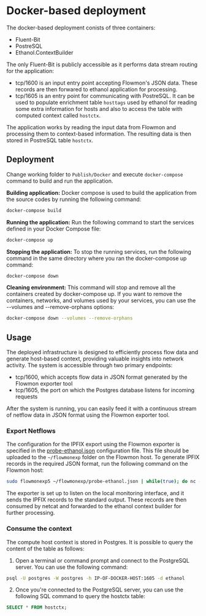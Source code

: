 # Docker-based deployment

The docker-based deployment conists of three containers:

* Fluent-Bit
* PostreSQL
* Ethanol.ContextBuilder

The only Fluent-Bit is publicly accessible as it performs data stream routing for the application:

* tcp/1600 is an input entry point accepting Flowmon's JSON data. These records are then forwared to ethanol application for processing.
* tcp/1605 is an entry point for communicating with PostreSQL. It can be used to populate enrichment table `hosttags` used by ethanol for reading
some extra information for hosts and also to access the table with computed context called `hostctx`.

The application works by reading the input data from Flowmon and processing them to context-based information.
The resulting data is then stored in PostreSQL table `hostctx`.

## Deployment

Change working folder to `Publish/Docker` and execute `docker-compose` command to build and run the application.

__Building application:__ Docker compose is used to build the application from the source codes by running the following command:

```bash
docker-compose build
```

__Running the application:__ Run the following command to start the services defined in your Docker Compose file:

```bash
docker-compose up
```

__Stopping the application:__ To stop the running services, run the following command in the same directory where you ran the docker-compose up command:

```bash
docker-compose down
```

__Cleaning environment:__ This command will stop and remove all the containers created by docker-compose up. If you want to remove the containers, networks, and volumes used by your services, you can use the --volumes and --remove-orphans options:

```bash
docker-compose down --volumes --remove-orphans
```

## Usage

The deployed infrastructure is designed to efficiently process flow data and generate host-based context, providing valuable insights into network activity.
The system is accessible through two primary endpoints:

* tcp/1600, which accepts flow data in JSON format generated by the Flowmon exporter tool
* tcp/1605, the port on which the Postgres database listens for incoming requests

After the system is running, you can easily feed it with a continuous stream of netflow data in JSON format using the Flowmon exporter tool.

### Export Netflows

The configuration for the IPFIX export using the Flowmon exporter is specified in the [probe-ethanol.json](probe-ethanol.json) configuration file.
This file should be uploaded to the `~/flowmonexp` folder on the Flowmon host. To generate IPFIX records in the required JSON format, run the following command on the Flowmon host:

```bash
sudo flowmonexp5 ~/flowmonexp/probe-ethanol.json | while(true); do nc --send-only IP-OF-DOCKER-HOST 1600; sleep 5; done
```

The exporter is set up to listen on the local monitoring interface, and it sends the IPFIX records to the standard output. These records are then consumed by netcat and forwarded to the ethanol context builder for further processing.

### Consume the context

The compute host context is stored in Postgres. It is possible to query the content of the table as follows:

1. Open a terminal or command prompt and connect to the PostgreSQL server. You can use the following command:

```bash
psql -U postgres -W postgres -h IP-OF-DOCKER-HOST:1605 -d ethanol
```

2. Once you're connected to the PostgreSQL server, you can use the following SQL command to query the hostctx table:

```sql
SELECT * FROM hostctx;
```
